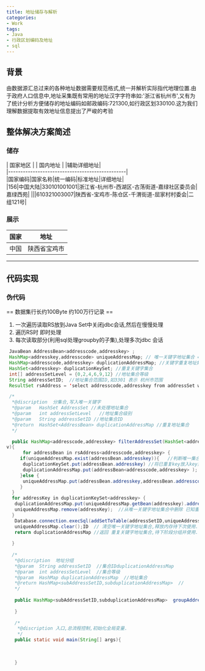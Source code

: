 ```yaml
---
title: 地址储存与解析
categories:
- Work
tags: 
- Java
- 行政区划编码及地址
- sql
---
```


 ## 背景 ## 
由数据源汇总过来的各种地址数据需要规范格式,统一并解析实际指代地理位置.由于政府人口信息中,地址采集既有常用的地址汉字字符串如:'浙江省杭州市',又有为了统计分析方便储存的地址编码如邮政编码:721300,如行政区划330100.这为我们理解数据提取有效地址信息提出了严峻的考验  

 ## 整体解决方案简述 ## 
  ### 储存  ### 
| 国家地区  |        |   国内地址   | |辅助详细地址|  
|------------------------------------------------|  
|国家编码|国家名称|统一编码|标准地址|详细地址|  
|156|中国大陆|330101001001|浙江省-杭州市-西湖区-古荡街道-嘉绿社区委员会|嘉绿西苑|
|||610321003007|陕西省-宝鸡市-陈仓区-千渭街道-屈家村村委会|二组121号|
  ### 展示  ### 
|国家|地址|
|-------|-------|
|中国|陕西省宝鸡市|
---

  ##  代码实现   ##
  ### 伪代码 ###
  == 数据集行长约100Byte 约100万行记录 ==
  
  1. 一次遍历读取RS放到Java Set中关闭jdbc会话,然后在慢慢处理  
  2. 遍历RS时 即时处理  
  3. 每次读取部分(利用sql处理groupby的子集),处理多次jdbc 会话  
   
   
  ```java
   JavaBean AddressBean<addresscode,addresskey> ;
   HashMap<addresskey,addresscode> uniqueAddressMap; // 唯一关键字地址集合 == 唯一关键字地址集合中, 地址关键字为 key, 地址编码为 value ==
   HashMap<addresscode,addresskey> duplicationAddressMap; //关键字重复地址集合  , == 重复地址集合中 以地址编码 为 key,地址关键字为 value ==
   HashSet<addresskey> duplicationKeySet; //重复关键字集合 
   int[] addressSetLevel = {0,2,4,6,9,12} //地址集合等级
   String addressSetID;  //地址集合范围ID,如3301 表示 杭州市范围
   ResultSet rsAddress = 'select addresscode,addresskey from addressSet where substr(addresscode,1,addressSetLevel)=addressSetID ;

   /*
    *@discription  分集合,写入唯一关键字
	*@param   HashSet AddressSet //未处理地址集合
	*@param   int addressSetLevel   //地址集合级别
	*@param	  String addressSetID //地址集合ID
	*@return  HashSet<AddressBean> duplicationAddressMap //重复地址集合
	*/

	public HashMap<addresscode,addresskey> filterAddressSet(HashSet<addresscode,addresskey> hashSet,int addressSetLevel,String addressSetID
v){ 
		for addressBean in rsAddress<addresscode,addresskey> {
	   if(uniqueAddressMap.exist(addressBean.addresskey)){   //判断唯一集合是否已存在此key
	    duplicationKeySet.put(addressBean.addresskey) //将已重复key放入key集合
	    duplicationAddressMap.put(addressBean<addresscode,addresskey> ); //将已重复地址bean放入重复地址集合
	   }else {
	    uniqueAddressMap.put(addressBean.addresskey,addressBean.addresscode); //如果唯一关键字地址集合不存在此key,则放入地址
	   }
	}
	for addressKey in duplicationKeySet<addresskey> {
	 duplicationAddressMap.put(uniqueAddressMap.getBean(addresskey).addresscode,addresskey);  //从唯一关键字地址集合中复制有重复关键字的地址到 重复关键字地址集合.
	 uniqueAddressMap.remove(addressKey);  //从唯一关键字地址集合中删除 已知重复关键字的地址集合
	}
	 Database.connection.execSql(addSetToTable(addressSetID,uniqueAddressMap<addresskey,addresscode>));  //追加保存唯一关键字地址集合及其集合ID  
	 uniqueAddressMap.clear();ID  // 清空唯一关键字地址集合,释放内存待下次使用.  
	 return duplicationAddressMap //返回 重复关键字地址集合,待下阶段分组并使用. 
	
	} 
	 
	/*
	 *@discription  地址分组
	 *@param  String addressSetID  //集合IDduplicationAddressMap
	 *@param  int addressSetLevel  //集合等级
	 *@param  HashMap duplicationAddressMap  //地址集合
	 *@return HashMap<subAddressSetID,subduplicationAddressMap>  //
	 */
	 
	 public HashMap<subAddressSetID,subduplicationAddressMap>  groupAddressSet(String addressSetID,int addressSetLevel,HashMap duplicationAddressMap){
	 	
	 }
	 
	 /*
	  *@discription 入口,总流程控制,初始化全局变量.
	  */
	 public static void main(String[] args){
	   
	   
	  
	 }

  ```

